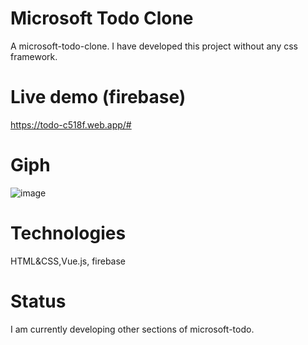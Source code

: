 # Microsoft Todo Clone
A microsoft-todo-clone. I have developed this project without any css framework.

# Live demo (firebase)
https://todo-c518f.web.app/#

# Giph
![image](https://user-images.githubusercontent.com/46635887/130795378-0a0e8be0-8432-4df5-9682-0959a06c4cb2.png)


# Technologies
HTML&CSS,Vue.js, firebase


# Status
I am currently developing other sections of microsoft-todo.


